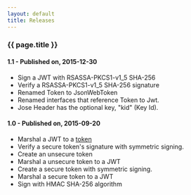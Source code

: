 ```yaml
---
layout: default
title: Releases
---
```


### {{ page.title }} ###

#### 1.1 - Published on, 2015-12-30 ####
 - Sign a JWT with RSASSA-PKCS1-v1_5 SHA-256
 - Verify a RSASSA-PKCS1-v1_5 SHA-256 signature
 - Renamed Token to JsonWebToken
 - Renamed interfaces that reference Token to Jwt.
 - Jose Header has the optional key, "kid" (Key Id).

#### 1.0 - Published on, 2015-09-20 ####
- Marshal a JWT to a [token](https://github.com/RootServices/jwt/blob/development/src/main/java/org/rootservices/jwt/entity/jwt/Token.java)
- Verify a secure token's signature with symmetric signing.
- Create an unsecure token
- Marshal a unsecure token to a JWT
- Create a secure token with symmetric signing.
- Marshal a secure token to a JWT
- Sign with HMAC SHA-256 algorithm
